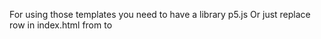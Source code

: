 For using those templates you need to have a library p5.js
Or just replace row in index.html from
    <script src="../p5/p5.js"></script>
    to
    <script src="https://cdn.jsdelivr.net/npm/p5@1.0.0/lib/p5.js"></script>